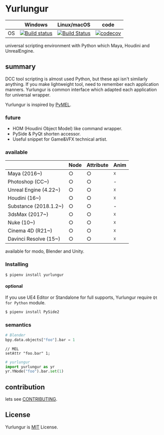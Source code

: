 # Yurlungur

|       | Windows | Linux/macOS | code |
| ----- | ------ | --- | --- |
| OS | [![Build status](https://ci.appveyor.com/api/projects/status/46vinb8jd1jbbhdg?svg=true)](https://ci.appveyor.com/project/sho7noka/yurlungur) | [![Build Status](https://travis-ci.org/sho7noka/Yurlungur.svg?branch=dev)](https://travis-ci.org/sho7noka/Yurlungur) | [![codecov](https://codecov.io/gh/sho7noka/Yurlungur/branch/dev/graph/badge.svg)](https://codecov.io/gh/sho7noka/Yurlungur) |


universal scripting environment with Python which Maya, Houdini and UnrealEngine.

## summary
DCC tool scripting is almost used Python, but these api isn't similarly anything.
If you make lightweight tool, need to remember each application manners.
Yurlungur is common interface which adapted each application for universal wrapper.

Yurlungur is inspired by [PyMEL](https://github.com/LumaPictures/pymel).

### future
* HOM (Houdini Object Model) like command wrapper.
* PySide & PyQt shorten accessor.
* Useful snippet for Game&VFX technical artist.

### available
|       | Node | Attribute | Anim |
| ---- | --- | --- | --- |
| Maya (2016~) | ○ | ○ | ☓ |
| Photoshop (CC~) | ○ | ○ | - |
| Unreal Engine (4.22~) | ○ | ○ | ☓ |
| Houdini (16~) | ○ | ○ | ☓ |
| Substance (2018.1.2~) | ○ | ○ | - |
| 3dsMax (2017~) | ○ | ○ | ☓ |
| Nuke (10~) | ○ | ○ | ☓ |
| Cinema 4D (R21~) | ○ | ○ | ☓ |
| Davinci Resolve (15~) | ○ | ○ | ☓ |

available for modo, Blender and Unity.

### Installing
```bash
$ pipenv install yurlungur
```

#### optional
If you use UE4 Editor or Standalone for full supports, Yurlungur require `Qt for Python` module.

```bash
$ pipenv install PySide2
```

### semantics

```python
# Blender
bpy.data.objects["foo"].bar = 1
```

```mel
// MEL
setAttr "foo.bar" 1;
```

```python
# yurlungur
import yurlungur as yr
yr.YNode("foo").bar.set(1)
``` 

## contribution
lets see [CONTRIBUTING](./CONTRIBUTING.md).


## License
Yurlungur is [MIT](./LICENSE.md) License.
